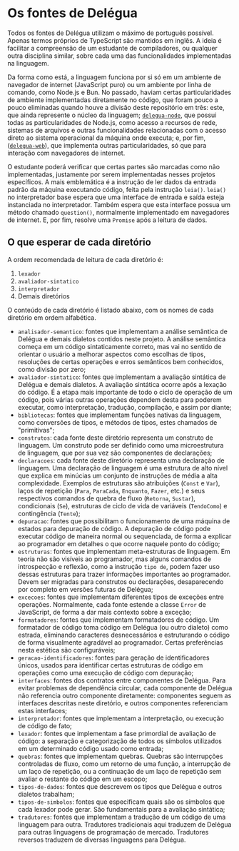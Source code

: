 # Os fontes de Delégua

Todos os fontes de Delégua utilizam o máximo de português possível. Apenas termos próprios de TypeScript são mantidos em inglês. A ideia é facilitar a compreensão de um estudante de compiladores, ou qualquer outra disciplina similar, sobre cada uma das funcionalidades implementadas na linguagem. 

Da forma como está, a linguagem funciona por si só em um ambiente de navegador de internet (JavaScript puro) ou um ambiente por linha de comando, como Node.js e Bun. No passado, haviam certas particularidades de ambiente implementadas diretamente no código, que foram pouco a pouco eliminadas quando houve a divisão deste repositório em três: este, que ainda represente o núcleo da linguagem; [`delegua-node`](https://github.com/DesignLiquido/delegua-node), que possui todas as particularidades de Node.js, como acesso a recursos de rede, sistemas de arquivos e outras funcionalidades relacionadas com o acesso direto ao sistema operacional da máquina onde executa; e, por fim, ([`delegua-web`](http://github.com/DesignLiquido/delegua-web)), que implementa outras particularidades, só que para interação com navegadores de internet.

O estudante poderá verificar que certas partes são marcadas como não implementadas, justamente por serem implementadas nesses projetos específicos. A mais emblemática é a instrução de ler dados da entrada padrão da máquina executando código, feita pela instrução `leia()`. `leia()` no interpretador base espera que uma interface de entrada e saída esteja instanciada no interpretador. Também espera que esta interface possua um método chamado `question()`, normalmente implementado em navegadores de internet. E, por fim, resolve uma `Promise` após a leitura de dados. 

## O que esperar de cada diretório

A ordem recomendada de leitura de cada diretório é:

1. `lexador`
2. `avaliador-sintatico`
3. `interpretador`
4. Demais diretórios

O conteúdo de cada diretório é listado abaixo, com os nomes de cada diretório em ordem alfabética.

* `analisador-semantico`: fontes que implementam a análise semântica de Delégua e demais dialetos contidos neste projeto. A análise semântica começa em um código sintaticamente correto, mas vai no sentido de orientar o usuário a melhorar aspectos como escolhas de tipos, resoluções de certas operações e erros semânticos bem conhecidos, como divisão por zero;
* `avaliador-sintatico`: fontes que implementam a avaliação sintática de Delégua e demais dialetos. A avaliação sintática ocorre após a lexação do código. É a etapa mais importante de todo o ciclo de operação de um código, pois várias outras operações dependem desta para poderem executar, como interpretação, tradução, compilação, e assim por diante;
* `bibliotecas`: fontes que implementam funções nativas da linguagem, como conversões de tipos, e métodos de tipos, estes chamados de "primitivas";
* `construtos`: cada fonte deste diretório representa um construto de linguagem. Um construto pode ser definido como uma microestrutura de linguagem, que por sua vez são componentes de declarações;
* `declaracoes`: cada fonte deste diretório representa uma declaração de linguagem. Uma declaração de linguagem é uma estrutura de alto nível que explica em minúcias um conjunto de instruções de média a alta complexidade. Exemplos de estruturas são atribuições (`Const` e `Var`), laços de repetição (`Para`, `ParaCada`, `Enquanto`, `Fazer`, etc.) e seus respectivos comandos de quebra de fluxo (`Retorna`, `Sustar`), condicionais (`Se`), estruturas de ciclo de vida de variáveis (`TendoComo`) e contingência (`Tente`);
* `depuracao`: fontes que possibilitam o funcionamento de uma máquina de estados para depuração de código. A depuração de código pode executar código de maneira normal ou sequenciada, de forma a explicar ao programador em detalhes o que ocorre naquele ponto do código;
* `estruturas`: fontes que implementam meta-estruturas de linguagem. Em teoria não são visíveis ao programador, mas alguns comandos de introspecção e reflexão, como a instrução `tipo de`, podem fazer uso dessas estruturas para trazer informações importantes ao programador. Devem ser migradas para construtos ou declarações, desaparecendo por completo em versões futuras de Delégua;
* `excecoes`: fontes que implementam diferentes tipos de exceções entre operações. Normalmente, cada fonte estende a classe `Error` de JavaScript, de forma a dar mais contexto sobre a exceção;
* `formatadores`: fontes que implementam formatadores de código. Um formatador de código toma código em Delégua (ou outro dialeto) como estrada, eliminando caracteres desnecessários e estruturando o código de forma visualmente agradável ao programador. Certas preferências nesta estética são configuráveis;
* `geracao-identificadores`: fontes para geração de identificadores únicos, usados para identificar certas estruturas de código em operações como uma execução de código com depuração;
* `interfaces`: fontes dos contratos entre componentes de Delégua. Para evitar problemas de dependência circular, cada componente de Delégua não referencia outro componente diretamente: componentes seguem as interfaces descritas neste diretório, e outros componentes referenciam estas interfaces;
* `interpretador`: fontes que implementam a interpretação, ou execução de código de fato;
* `lexador`: fontes que implementam a fase primordial de avaliação de código: a separação e categorização de todos os símbolos utilizados em um determinado código usado como entrada;
* `quebras`: fontes que implementam quebras. Quebras são interrupções controladas de fluxo, como um retorno de uma função, a interrupção de um laço de repetição, ou a continuação de um laço de repetição sem avaliar o restante do código em um escopo;
* `tipos-de-dados`: fontes que descrevem os tipos que Delégua e outros dialetos trabalham;
* `tipos-de-simbolos`: fontes que especificam quais são os símbolos que cada lexador pode gerar. São fundamentais para a avaliação sintática;
* `tradutores`: fontes que implementam a tradução de um código de uma linguagem para outra. Tradutores tradicionais aqui traduzem de Delégua para outras linguagens de programação de mercado. Tradutores reversos traduzem de diversas linguagens para Delégua.
